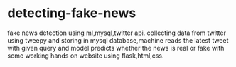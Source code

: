 # detecting-fake-news
fake news detection using ml,mysql,twitter api.
collecting data from twitter using tweepy and storing in mysql database,machine reads
the latest tweet with given query and model predicts whether the news is real or fake
with some working hands on website using flask,html,css.
